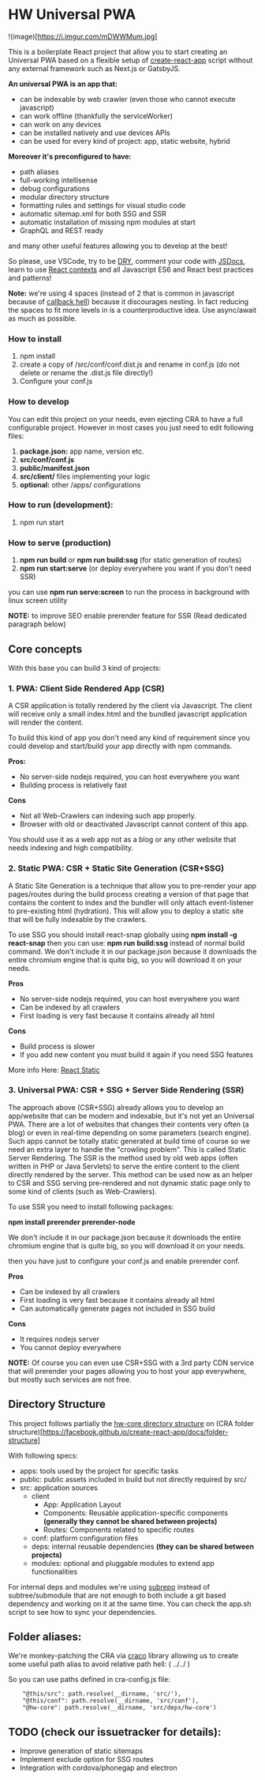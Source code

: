 # HW Universal PWA

!(image)[https://i.imgur.com/mDWWMum.jpg]

This is a boilerplate React project that allow you to start creating an Universal PWA based on a flexible setup of [create-react-app](https://facebook.github.io/create-react-app/) script without any external framework such as Next.js or GatsbyJS.

**An universal PWA is an app that:**
+ can be indexable by web crawler (even those who cannot execute javascript)
+ can work offline (thankfully the serviceWorker)
+ can work on any devices
+ can be installed natively and use devices APIs
+ can be used for every kind of project: app, static website, hybrid

**Moreover it's preconfigured to have:**
+ path aliases
+ full-working intellisense
+ debug configurations
+ modular directory structure
+ formatting rules and settings for visual studio code
+ automatic sitemap.xml for both SSG and SSR
+ automatic installation of missing npm modules at start
+ GraphQL and REST ready
  
and many other useful features allowing you to develop at the best!

So please, use VSCode, try to be [DRY](https://en.wikipedia.org/wiki/Don%27t_repeat_yourself), comment your code with [JSDocs](http://usejsdoc.org/),
learn to use [React contexts](https://reactjs.org/docs/context.html) and all Javascript ES6 and React best practices and patterns!

**Note:** we're using 4 spaces (instead of 2 that is common in javascript because of [callback hell](http://callbackhell.com/)) because it discourages nesting. In fact reducing the spaces to fit more levels in is a counterproductive idea. Use async/await as much as possible. 

### How to install

1. npm install
2. create a copy of /src/conf/conf.dist.js and rename in conf.js (do not delete or rename the .dist.js file directly!)
3. Configure your conf.js

### How to develop

You can edit this project on your needs, even ejecting CRA to have a full configurable project.
However in most cases you just need to edit following files:

1. **package.json:** app name, version etc.
2. **src/conf/conf.js**
3. **public/manifest.json**
4. **src/client/** files implementing your logic
5. **optional:** other /apps/ configurations

### How to run (development):

1. npm run start

### How to serve (production)

1. **npm run build** or **npm run build:ssg** (for static generation of routes)
2. **npm run start:serve** (or deploy everywhere you want if you don't need SSR)

you can use **npm run serve:screen**  to run the process in background with linux screen utility

**NOTE:** to improve SEO enable prerender feature for SSR (Read dedicated paragraph below)

## Core concepts

With this base you can build 3 kind of projects:

### 1. PWA: Client Side Rendered App (CSR)

A CSR application is totally rendered by the client via Javascript. The client will receive only a small index.html
and the bundled javascript application will render the content.

To build this kind of app you don't need any kind of requirement since you could develop and start/build
your app directly with npm commands.

**Pros:**
+ No server-side nodejs required, you can host everywhere you want
+ Building process is relatively fast

**Cons**
- Not all Web-Crawlers can indexing such app properly.
- Browser with old or deactivated Javascript cannot content of this app.

You should use it as a web app not as a blog or any other website that needs indexing and high compatibility.


### 2. Static PWA: CSR + Static Site Generation (CSR+SSG)

A Static Site Generation is a technique that allow you to pre-render your app pages/routes during the build process
creating a version of that page that contains the content to index and the bundler will only attach event-listener to pre-existing html (hydration). This will allow you to deploy a static site that will be fully indexable by the crawlers.

To use SSG you should install react-snap globally using **npm install -g react-snap** then you can use: **npm run build:ssg** instead of normal build command. We don't include it in our package.json because it downloads the entire chromium engine that is quite big, so you will download it on your needs.

**Pros**
+ No server-side nodejs required, you can host everywhere you want
+ Can be indexed by all crawlers
+ First loading is very fast because it contains already all html

**Cons**
+ Build process is slower
+ If you add new content you must build it again if you need SSG features

More info Here: [React Static](https://medium.com/@tannerlinsley/%EF%B8%8F-introducing-react-static-a-progressive-static-site-framework-for-react-3470d2a51ebc)

### 3. Universal PWA: CSR + SSG + Server Side Rendering (SSR)

The approach above (CSR+SSG) already allows you to develop an app/website that can be modern and indexable, but it's not yet an Universal PWA. There are a lot of websites that changes their contents very often (a blog) or even in real-time depending on some parameters (search engine). Such apps cannot be totally static generated at build time of course so we need an extra layer to handle the "crowling problem". This is called Static Server Rendering.
The SSR is the method used by old web apps (often written in PHP or Java Servlets) to serve the entire content to the client directly rendered by the server. This method can be used now as an helper to CSR and SSG serving pre-rendered and not dynamic static page only to some kind of clients (such as Web-Crawlers).

To use SSR you need to install following packages:

**npm install prerender prerender-node**

We don't include it in our package.json because it downloads the entire chromium engine that is quite big, so you will download it on your needs.

then you have just to configure your conf.js and enable prerender conf.

**Pros**
+ Can be indexed by all crawlers
+ First loading is very fast because it contains already all html
+ Can automatically generate pages not included in SSG build

**Cons**
+ It requires nodejs server
+ You cannot deploy everywhere


**NOTE:** Of course you can even use CSR+SSG with a 3rd party CDN service that will prerender your pages allowing you to host your app everywhere, but mostly such services are not free.


## Directory Structure

This project follows partially the [hw-core directory structure](http://hw-core.github.io/directory-structure/) on (CRA folder structure)[https://facebook.github.io/create-react-app/docs/folder-structure]

With following specs:

* apps: tools used by the project for specific tasks 
* public: public assets included in build but not directly required by src/
* src: application sources
  * client
    * App: Application Layout
    * Components: Reusable application-specific components **(generally they cannot be shared between projects)**
    * Routes: Components related to specific routes
  * conf: platform configuration files
  * deps: internal reusable dependencies **(they can be shared between projects)**
  * modules: optional and pluggable modules to extend app functionalities

For internal deps and modules we're using [subrepo](https://github.com/ingydotnet/git-subrepo) instead of subtree/submodule that
are not enough to both include a git based dependency and working on it at the same time. 
You can check the app.sh script to see how to sync your dependencies.

## Folder aliases:

We're monkey-patching the CRA via [craco](https://github.com/sharegate/craco/blob/master/README.md) library allowing us to 
create some useful path alias to avoid relative path hell: ( ../../ )

So you can use paths defined in cra-config.js file:

        "@this/src": path.resolve(__dirname, 'src/'),
        "@this/conf": path.resolve(__dirname, 'src/conf'),
        "@hw-core": path.resolve(__dirname, 'src/deps/hw-core')

## TODO (check our issuetracker for details):

- Improve generation of static sitemaps
- Implement exclude option for SSG routes
- Integration with cordova/phonegap and electron
